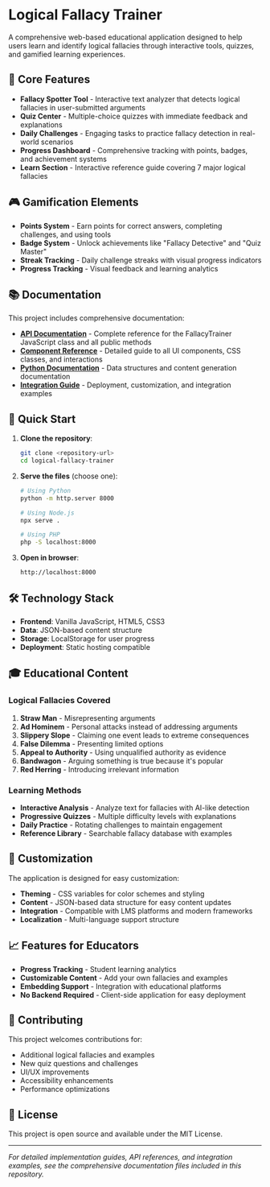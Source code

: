 # Logical Fallacy Trainer

A comprehensive web-based educational application designed to help users learn and identify logical fallacies through interactive tools, quizzes, and gamified learning experiences.

## 🎯 Core Features

- **Fallacy Spotter Tool** - Interactive text analyzer that detects logical fallacies in user-submitted arguments
- **Quiz Center** - Multiple-choice quizzes with immediate feedback and explanations  
- **Daily Challenges** - Engaging tasks to practice fallacy detection in real-world scenarios
- **Progress Dashboard** - Comprehensive tracking with points, badges, and achievement systems
- **Learn Section** - Interactive reference guide covering 7 major logical fallacies

## 🎮 Gamification Elements

- **Points System** - Earn points for correct answers, completing challenges, and using tools
- **Badge System** - Unlock achievements like "Fallacy Detective" and "Quiz Master"
- **Streak Tracking** - Daily challenge streaks with visual progress indicators
- **Progress Tracking** - Visual feedback and learning analytics

## 📚 Documentation

This project includes comprehensive documentation:

- **[API Documentation](API_DOCUMENTATION.md)** - Complete reference for the FallacyTrainer JavaScript class and all public methods
- **[Component Reference](COMPONENT_REFERENCE.md)** - Detailed guide to all UI components, CSS classes, and interactions
- **[Python Documentation](PYTHON_DOCUMENTATION.md)** - Data structures and content generation documentation
- **[Integration Guide](INTEGRATION_GUIDE.md)** - Deployment, customization, and integration examples

## 🚀 Quick Start

1. **Clone the repository**:
   ```bash
   git clone <repository-url>
   cd logical-fallacy-trainer
   ```

2. **Serve the files** (choose one):
   ```bash
   # Using Python
   python -m http.server 8000
   
   # Using Node.js
   npx serve .
   
   # Using PHP  
   php -S localhost:8000
   ```

3. **Open in browser**:
   ```
   http://localhost:8000
   ```

## 🛠️ Technology Stack

- **Frontend**: Vanilla JavaScript, HTML5, CSS3
- **Data**: JSON-based content structure
- **Storage**: LocalStorage for user progress
- **Deployment**: Static hosting compatible

## 🎓 Educational Content

### Logical Fallacies Covered

1. **Straw Man** - Misrepresenting arguments
2. **Ad Hominem** - Personal attacks instead of addressing arguments
3. **Slippery Slope** - Claiming one event leads to extreme consequences
4. **False Dilemma** - Presenting limited options
5. **Appeal to Authority** - Using unqualified authority as evidence
6. **Bandwagon** - Arguing something is true because it's popular
7. **Red Herring** - Introducing irrelevant information

### Learning Methods

- **Interactive Analysis** - Analyze text for fallacies with AI-like detection
- **Progressive Quizzes** - Multiple difficulty levels with explanations
- **Daily Practice** - Rotating challenges to maintain engagement
- **Reference Library** - Searchable fallacy database with examples

## 🔧 Customization

The application is designed for easy customization:

- **Theming** - CSS variables for color schemes and styling
- **Content** - JSON-based data structure for easy content updates
- **Integration** - Compatible with LMS platforms and modern frameworks
- **Localization** - Multi-language support structure

## 📈 Features for Educators

- **Progress Tracking** - Student learning analytics
- **Customizable Content** - Add your own fallacies and examples
- **Embedding Support** - Integration with educational platforms
- **No Backend Required** - Client-side application for easy deployment

## 🤝 Contributing

This project welcomes contributions for:

- Additional logical fallacies and examples
- New quiz questions and challenges
- UI/UX improvements
- Accessibility enhancements
- Performance optimizations

## 📄 License

This project is open source and available under the MIT License.

---

*For detailed implementation guides, API references, and integration examples, see the comprehensive documentation files included in this repository.*
